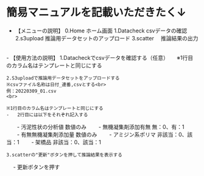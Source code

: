 # 簡易マニュアルを記載いただきたく↓

- 【メニューの説明】
    0.Home ホーム画面
    1.Datacheck csvデータの確認
    2.s3upload 推論用データセットのアップロード
    3.scatter　 推論結果の出力
<br>
- 【使用方法の説明】
    1.Datacheckでcsvデータを確認する（任意）
　  ※1行目のカラム名はテンプレートと同じにする

    2.S3uploadで推論用データセットをアップロードする
    ※csvファイル名称は日付_連番,csvとする<br>
    例：20220309_01.csv
    <br>

    ※1行目のカラム名はテンプレートと同じにする
    -   2行目には以下をそれぞれ記入する
　　-   汚泥性状の分析値 数値のみ
　　-   無機凝集剤添加有無 無：0、有：1
　　-   有無無機凝集剤添加量 数値のみ
　　-   アミジン系ポリマ 非該当：0、該当：1
　　-   架橋品 非該当：0、該当：1

    3.scatterの"更新"ボタンを押して推論結果を表示する
　  - 更新ボタンを押す